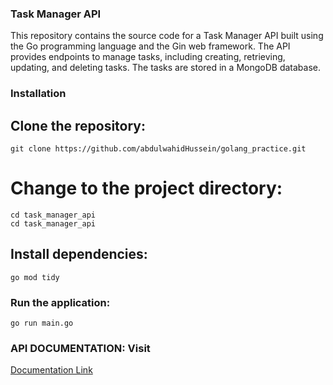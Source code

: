 
### Task Manager API

This repository contains the source code for a Task Manager API built using the Go programming language and the Gin web framework. The API provides endpoints to manage tasks, including creating, retrieving, updating, and deleting tasks. The tasks are stored in a MongoDB database.


### Installation
## Clone the repository:

```
git clone https://github.com/abdulwahidHussein/golang_practice.git
```
# Change to the project directory:

```
cd task_manager_api
cd task_manager_api
```

## Install dependencies:

```
go mod tidy
```


### Run the application:

```
go run main.go
```




### API DOCUMENTATION: Visit 
<a href="https://documenter.getpostman.com/view/28093624/2sA3rwMZaX"> Documentation Link</a>

